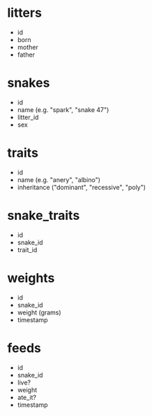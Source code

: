 
# litters

 - id
 - born
 - mother
 - father

# snakes

 - id
 - name (e.g. "spark", "snake 47")
 - litter_id
 - sex

# traits

 - id
 - name (e.g. "anery", "albino")
 - inheritance ("dominant", "recessive", "poly")

# snake_traits

 - id
 - snake_id
 - trait_id

# weights

 - id
 - snake_id
 - weight (grams)
 - timestamp

# feeds

 - id
 - snake_id
 - live?
 - weight
 - ate_it?
 - timestamp
 
